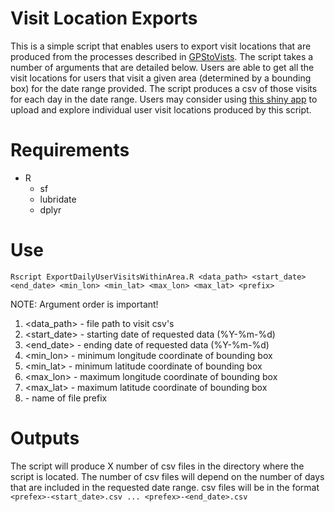 # Visit Location Exports

This is a simple script that enables users to export visit locations that are produced from the processes described in [GPStoVists](https://github.com/todd-james/GPStoVisits/tree/main). The script takes a number of arguments that are detailed below. Users are able to get all the visit locations for users that visit a given area (determined by a bounding box) for the date range provided. The script produces a csv of those visits for each day in the date range. Users may consider using [this shiny app](https://james-todd.shinyapps.io/VisitExploration/) to upload and explore individual user visit locations produced by this script. 

# Requirements 
- R
	- sf 
	- lubridate 
	- dplyr 

# Use
`Rscript ExportDailyUserVisitsWithinArea.R <data_path> <start_date> <end_date> <min_lon> <min_lat> <max_lon> <max_lat> <prefix>`

NOTE: Argument order is important! 
1. <data_path> - file path to visit csv's 
2. <start_date> - starting date of requested data (%Y-%m-%d)
3. <end_date> - ending date of requested data (%Y-%m-%d)
4. <min_lon> - minimum longitude coordinate of bounding box
5. <min_lat> - minimum latitude coordinate of bounding box
6. <max_lon> - maximum longitude coordinate of bounding box
7. <max_lat> - maximum latitude coordinate of bounding box
8. <prefix> - name of file prefix

# Outputs
The script will produce X number of csv files in the directory where the script is located. The number of csv files will depend on the number of days that are included in the requested date range. csv files will be in the format `<prefex>-<start_date>.csv ... <prefex>-<end_date>.csv`